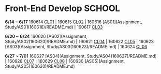 # Front-End Develop SCHOOL

**6/14 ~ 6/17** 160614 [CL01](Class/CL01(160614)/README.md) | 160615 [CL02](Class/CL02(160615)/README.md) | 160616 [AS01](Assignment, Study/AS01(160616)/README.md) | 160617 [CL03](Class/CL03(160617)/README.md)


**6/20 ~ 6/24** 160620 [AS02](Assignment, Study/AS02(160620)/README.md) | 160621 [CL04](Class/CL04(160621)/README.md) | 160622 [CL05](Class/CL05(160622)/README.md) | 160623 [AS03](Assignment, Study/AS03(160623)/README.md) | 160624 [CL06](Class/CL06(160624)/README.md)


**6/27 ~ 7/01** 160627 [AS04](Assignment, Study/AS04(160627)/README.md) | 160628 [CL07](Class/CL07(160628)/README.md) | 160629 [CL08](Class/CL08(160629)/README.md) | 160630 [AS05](Assignment, Study/AS05(160630)/README.md)